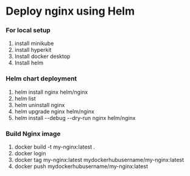 # Deploy nginx using Helm

### For local setup
1. install minikube
2. install hyperkit
3. Install docker desktop
4. Install helm

### Helm chart deployment
1. helm install nginx helm/nginx
2. helm list
3. helm uninstall nginx
4. helm upgrade nginx helm/nginx
5. helm install --debug --dry-run  nginx helm/nginx

### Build Nginx image
1. docker build -t my-nginx:latest .
2. docker login
3. docker tag my-nginx:latest mydockerhubusername/my-nginx:latest
4. docker push mydockerhubusername/my-nginx:latest
